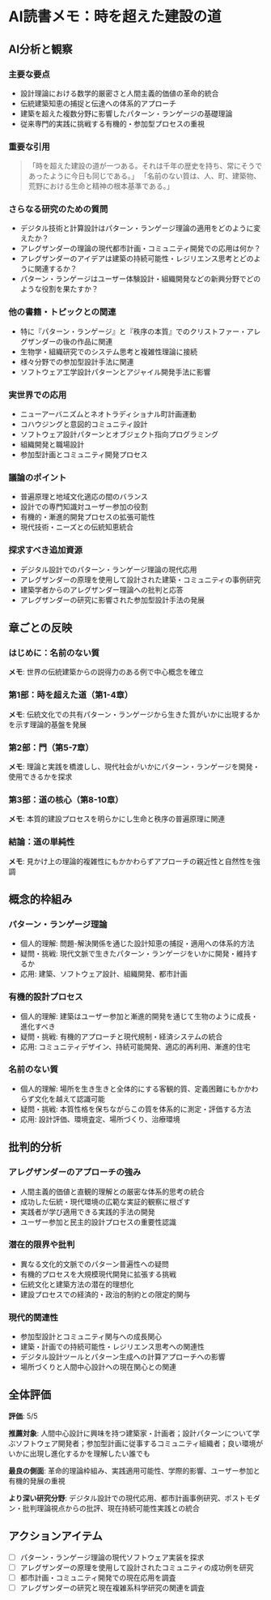 # AI読書メモ：時を超えた建設の道

## AI分析と観察

### 主要な要点
- 設計理論における数学的厳密さと人間主義的価値の革命的統合
- 伝統建築知恵の捕捉と伝達への体系的アプローチ
- 建築を超えた複数分野に影響したパターン・ランゲージの基礎理論
- 従来専門的実践に挑戦する有機的・参加型プロセスの重視

### 重要な引用
> 「時を超えた建設の道が一つある。それは千年の歴史を持ち、常にそうであったように今日も同じである。」
> 「名前のない質は、人、町、建築物、荒野における生命と精神の根本基準である。」

### さらなる研究のための質問
- デジタル技術と計算設計はパターン・ランゲージ理論の適用をどのように変えたか？
- アレグザンダーの理論の現代都市計画・コミュニティ開発での応用は何か？
- アレグザンダーのアイデアは建築の持続可能性・レジリエンス思考とどのように関連するか？
- パターン・ランゲージはユーザー体験設計・組織開発などの新興分野でどのような役割を果たすか？

### 他の書籍・トピックとの関連
- 特に『パターン・ランゲージ』と『秩序の本質』でのクリストファー・アレグザンダーの後の作品に関連
- 生物学・組織研究でのシステム思考と複雑性理論に接続
- 様々分野での参加型設計手法に関連
- ソフトウェア工学設計パターンとアジャイル開発手法に影響

### 実世界での応用
- ニューアーバニズムとネオトラディショナル町計画運動
- コハウジングと意図的コミュニティ設計
- ソフトウェア設計パターンとオブジェクト指向プログラミング
- 組織開発と職場設計
- 参加型計画とコミュニティ開発プロセス

### 議論のポイント
- 普遍原理と地域文化適応の間のバランス
- 設計での専門知識対ユーザー参加の役割
- 有機的・漸進的開発プロセスの拡張可能性
- 現代技術・ニーズとの伝統知恵統合

### 探求すべき追加資源
- デジタル設計でのパターン・ランゲージ理論の現代応用
- アレグザンダーの原理を使用して設計された建築・コミュニティの事例研究
- 建築学者からのアレグザンダー理論への批判と応答
- アレグザンダーの研究に影響された参加型設計手法の発展

## 章ごとの反映

### はじめに：名前のない質
**メモ**: 世界の伝統建築からの説得力のある例で中心概念を確立

### 第1部：時を超えた道（第1-4章）
**メモ**: 伝統文化での共有パターン・ランゲージから生きた質がいかに出現するかを示す理論的基盤を発展

### 第2部：門（第5-7章）
**メモ**: 理論と実践を橋渡しし、現代社会がいかにパターン・ランゲージを開発・使用できるかを探求

### 第3部：道の核心（第8-10章）
**メモ**: 本質的建設プロセスを明らかにし生命と秩序の普遍原理に関連

### 結論：道の単純性
**メモ**: 見かけ上の理論的複雑性にもかかわらずアプローチの親近性と自然性を強調

## 概念的枠組み

### パターン・ランゲージ理論
- 個人的理解: 問題-解決関係を通じた設計知恵の捕捉・適用への体系的方法
- 疑問・挑戦: 現代文脈で生きたパターン・ランゲージをいかに開発・維持するか
- 応用: 建築、ソフトウェア設計、組織開発、都市計画

### 有機的設計プロセス
- 個人的理解: 建築はユーザー参加と漸進的開発を通じて生物のように成長・進化すべき
- 疑問・挑戦: 有機的アプローチと現代規制・経済システムの統合
- 応用: コミュニティデザイン、持続可能開発、適応的再利用、漸進的住宅

### 名前のない質
- 個人的理解: 場所を生き生きと全体的にする客観的質、定義困難にもかかわらず文化を越えて認識可能
- 疑問・挑戦: 本質性格を保ちながらこの質を体系的に測定・評価する方法
- 応用: 設計評価、環境査定、場所づくり、治療環境

## 批判的分析

### アレグザンダーのアプローチの強み
- 人間主義的価値と直観的理解との厳密な体系的思考の統合
- 成功した伝統・現代環境の広範な実証的観察に根ざす
- 実践者が学び適用できる実践的手法の開発
- ユーザー参加と民主的設計プロセスの重要性認識

### 潜在的限界や批判
- 異なる文化的文脈でのパターン普遍性への疑問
- 有機的プロセスを大規模現代開発に拡張する挑戦
- 伝統文化と建築方法の潜在的理想化
- 建設プロセスでの経済的・政治的制約との限定的関与

### 現代的関連性
- 参加型設計とコミュニティ関与への成長関心
- 建築・計画での持続可能性・レジリエンス思考への関連性
- デジタル設計ツールとパターン生成への計算アプローチへの影響
- 場所づくりと人間中心設計への現在関心との関連

## 全体評価
**評価**: 5/5

**推薦対象**: 人間中心設計に興味を持つ建築家・計画者；設計パターンについて学ぶソフトウェア開発者；参加型計画に従事するコミュニティ組織者；良い環境がいかに出現し進化するかを理解したい誰でも

**最良の側面**: 革命的理論枠組み、実践適用可能性、学際的影響、ユーザー参加と有機的発展の重視

**より深い研究分野**: デジタル設計での現代応用、都市計画事例研究、ポストモダン・批判理論視点からの批評、現在持続可能性実践との統合

## アクションアイテム
- [ ] パターン・ランゲージ理論の現代ソフトウェア実装を探求
- [ ] アレグザンダーの原理を使用して設計されたコミュニティの成功例を研究
- [ ] 都市計画・コミュニティ開発での現在応用を調査
- [ ] アレグザンダーの研究と現在複雑系科学研究の関連を調査